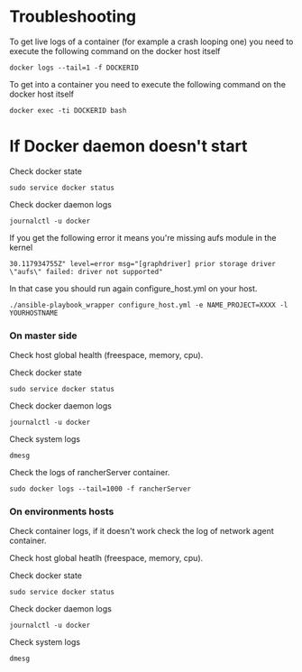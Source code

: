 # Troubleshooting


To get live logs of a container (for example a crash looping one) you need to execute the following command on the docker host itself
```
docker logs --tail=1 -f DOCKERID
```

To get into a container  you need to execute the following command on the docker host itself
```
docker exec -ti DOCKERID bash
```

# If Docker daemon doesn't start

Check docker state
```
sudo service docker status
```

Check docker daemon logs
```
journalctl -u docker
```

If you get the following error it means you're missing aufs module in the kernel
```
30.117934755Z" level=error msg="[graphdriver] prior storage driver \"aufs\" failed: driver not supported"
```
In that case you should run again configure_host.yml on your host.

```
./ansible-playbook_wrapper configure_host.yml -e NAME_PROJECT=XXXX -l YOURHOSTNAME
```


### On master side

Check host global health (freespace, memory, cpu).

Check docker state
```
sudo service docker status
```

Check docker daemon logs
```
journalctl -u docker
```

Check system logs
```
dmesg
```

Check the logs of rancherServer container.
```
sudo docker logs --tail=1000 -f rancherServer
```

### On environments hosts

Check container logs, if it doesn't work check the log of network agent container.

Check host global heatlh (freespace, memory, cpu).

Check docker state
```
sudo service docker status
```

Check docker daemon logs
```
journalctl -u docker
```

Check system logs
```
dmesg
```
